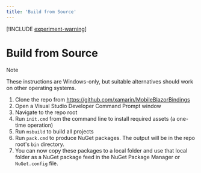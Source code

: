 ```yaml
---
title: 'Build from Source'
---
```


[!INCLUDE [experiment-warning](../includes/experiment-warning.md)]

# Build from Source

> [!NOTE]
> These instructions are Windows-only, but suitable alternatives should work on other operating systems.

1. Clone the repo from https://github.com/xamarin/MobileBlazorBindings
1. Open a Visual Studio Developer Command Prompt window
1. Navigate to the repo root
1. Run `init.cmd` from the command line to install required assets (a one-time operation)
1. Run `msbuild` to build all projects
1. Run `pack.cmd` to produce NuGet packages. The output will be in the repo root's `bin` directory.
1. You can now copy these packages to a local folder and use that local folder as a NuGet package feed in the NuGet Package Manager or `NuGet.config` file.
